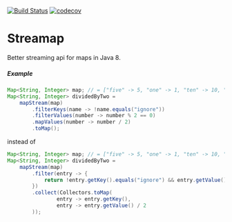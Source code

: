 [![Build Status](https://travis-ci.org/myhau/streamap.svg?branch=master)](https://travis-ci.org/myhau/streamap) [![codecov](https://codecov.io/gh/myhau/streamap/branch/master/graph/badge.svg)](https://codecov.io/gh/myhau/streamap)

# Streamap

Better streaming api for maps in Java 8.

##### Example


```java
Map<String, Integer> map; // = ["five" -> 5, "one" -> 1, "ten" -> 10, "ignore" -> -10]  
Map<String, Integer> dividedByTwo = 
    mapStream(map)
        .filterKeys(name -> !name.equals("ignore"))
        .filterValues(number -> number % 2 == 0)
        .mapValues(number -> number / 2)
        .toMap();
```

instead of 

```java
Map<String, Integer> map; // = ["five" -> 5, "one" -> 1, "ten" -> 10, "ignore" -> - 10]
Map<String, Integer> dividedByTwo = 
    mapStream(map)
        .filter(entry -> {
            return !entry.getKey().equals("ignore") && entry.getValue() % 2 == 0;
        })
        .collect(Collectors.toMap(
                entry -> entry.getKey(),
                entry -> entry.getValue() / 2
        ));
```
